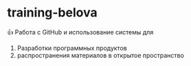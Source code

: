 # training-belova
:thumbsup: Работа с GitHub и использование системы для       
1. Разработки программных продуктов    
2. распространения материалов в открытое пространство    
